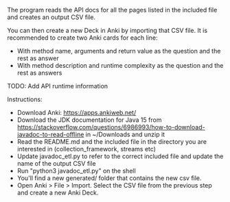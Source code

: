 The program reads the API docs for all the pages listed in the included file and creates an output CSV file.

You can then create a new Deck in Anki by importing that CSV file. It is recommended to create two Anki cards for each line:
* With method name, arguments and return value as the question and the rest as answer
* With method description and runtime complexity as the question and the rest as answers

TODO: Add API runtime information 


Instructions:
* Download Anki: https://apps.ankiweb.net/
* Download the JDK documentation for Java 15 from  https://stackoverflow.com/questions/6986993/how-to-download-javadoc-to-read-offline in ~/Downloads and unzip it
* Read the README.md and the included file in the directory you are interested in (collection_framework, streams etc)
* Update javadoc_etl.py to refer to the correct included file and update the name of the output CSV file
* Run "python3 javadoc_etl.py" on the shell
* You'll find a new generated/ folder that contains the new csv file.
* Open Anki > File > Import. Select the CSV file from the previous step and create a new Anki Deck.

